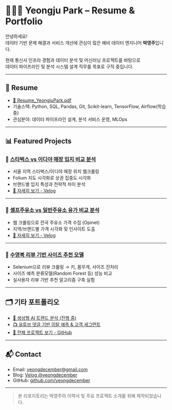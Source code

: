 # 👩🏻‍💻 Yeongju Park – Resume & Portfolio

안녕하세요!  
데이터 기반 문제 해결과 서비스 개선에 관심이 많은 예비 데이터 엔지니어 **박영주**입니다.

현재 통신사 인프라 경험과 데이터 분석 및 머신러닝 프로젝트를 바탕으로  
데이터 파이프라인 및 분석 시스템 설계 직무를 목표로 구직 중입니다.

---

## 📄 Resume

- [📎 Resume_YeongjuPark.pdf](./Resume_YeongjuPark.pdf)
- 기술스택: Python, SQL, Pandas, Git, Scikit-learn, TensorFlow, Airflow(학습 중)
- 관심분야: 데이터 파이프라인 설계, 분석 서비스 운영, MLOps

---

## 📊 Featured Projects

### 🔹 [스타벅스 vs 이디야 매장 입지 비교 분석](https://github.com/yeongdecember/data_analysis)
- 서울 지역 스타벅스/이디야 매장 위치 웹크롤링
- Folium 지도 시각화로 상권 집중도 시각화
- 브랜드별 입지 특성과 전략적 차이 분석
- [📘 자세히 보기 - Velog](https://velog.io/@yeongdecember/Data-Analysis-이디야-vs-스타벅스-매장-위치-분석으로-본-브랜드-전략-feat.-웹크롤링-수집)

---

### 🔹 [셀프주유소 vs 일반주유소 유가 비교 분석](https://github.com/yeongdecember/data_analysis)
- 웹 크롤링으로 전국 주유소 가격 수집 (Opinet)
- 지역/브랜드별 가격 시각화 및 인사이트 도출
- [📘 자세히 보기 - Velog](https://velog.io/@yeongdecember/Data-Analysis-셀프-주유소와-일반-주유소-간-유가-분석-feat.-웹크롤링)

---

### 🔹 [수영복 리뷰 기반 사이즈 추천 모델](https://github.com/yeongdecember/swimwear-review-ml)
- Selenium으로 리뷰 크롤링 → 키, 몸무게, 사이즈 전처리
- 사이즈 예측 분류모델(Random Forest 등) 성능 비교
- 실사용자 리뷰 기반 추천 알고리즘 구축 실험

---

## 🗂 기타 포트폴리오
- [🌿 생성형 AI 트렌드 분석 (진행 중)](https://github.com/yeongdecember/generative-ai-trend)
- [📺 유튜브 댓글 기반 이탈 예측 & 고객 세그먼트](#)
- [🔗 전체 프로젝트 보기 - GitHub](https://github.com/yeongdecember?tab=repositories)

---

## 📬 Contact

- Email: yeongdecember@gmail.com  
- Blog: [Velog @yeongdecember](https://velog.io/@yeongdecember)  
- GitHub: [github.com/yeongdecember](https://github.com/pupumom)

---

> 본 리포지토리는 박영주의 이력서 및 주요 프로젝트 소개를 위해 제작되었습니다.

